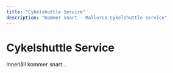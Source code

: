```yaml
---
title: "Cykelshuttle Service"
description: "Kommer snart - Mallorca Cykelshuttle service"
---
```


# Cykelshuttle Service

Innehåll kommer snart...
